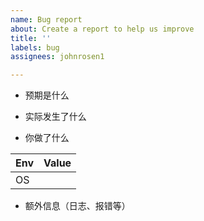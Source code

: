 ```yaml
---
name: Bug report
about: Create a report to help us improve
title: ''
labels: bug
assignees: johnrosen1

---
```


<!--
请确保已阅读 [文档](https://github.com/johnrosen1/vpstoolbox/blob/master/docs/README_zh_cn.md) 内相关部分，并按照模版提供信息，否则 issue 将被立即关闭。

由于部分伺服器厂商限制CPU缘故，项目可能安装失败，该问题不是VPSTOOLBOX 所致，请勿提交 issue(严禁提交任何Vultr导致的错误的issue)。
-->

- 预期是什么

- 实际发生了什么

- 你做了什么

| Env                | Value         |
| ------------------ | ------------- |
| OS                 |               |

- 额外信息（日志、报错等）
